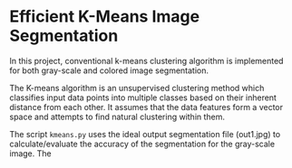# Efficient K-Means Image Segmentation

In this project, conventional k-means clustering algorithm is implemented for both gray-scale and colored image segmentation.

The K-means algorithm is an unsupervised clustering method which classifies input data points into multiple classes based on their inherent distance from each other. It assumes that the data features form a vector space and attempts to find natural clustering within them.

The script `kmeans.py` uses the ideal output segmentation file (out1.jpg) to calculate/evaluate the accuracy of the segmentation for the gray-scale image. The 
